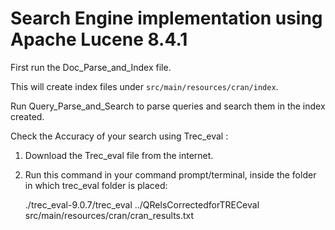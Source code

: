 # Search Engine implementation using Apache Lucene 8.4.1

First run the Doc_Parse_and_Index file.

This will create index files under `src/main/resources/cran/index`.

Run Query_Parse_and_Search to parse queries and search them in the index created.

Check the Accuracy of your search using Trec_eval :
1. Download the Trec_eval file from the internet.

2. Run this command in your command prompt/terminal, inside the folder in which trec_eval folder is placed:
  
    ./trec_eval-9.0.7/trec_eval ../QRelsCorrectedforTRECeval src/main/resources/cran/cran_results.txt
